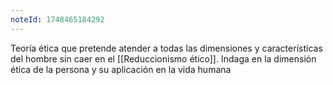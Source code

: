 ```yaml
---
noteId: 1748465184292
---
```


Teoría ética que pretende atender a todas las dimensiones y características del hombre sin caer en el [[Reduccionismo ético]]. Indaga en la dimensión ética de la persona y su aplicación en la vida humana